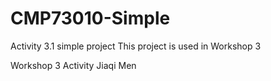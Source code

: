 # CMP73010-Simple
Activity 3.1 simple project
This project is used in Workshop 3

Workshop 3 Activity
Jiaqi Men
